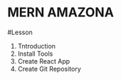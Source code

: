 # MERN AMAZONA

#Lesson
1. Tntroduction
2. Install Tools
3. Create React App
4. Create Git Repository